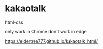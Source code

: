 # kakaotalk
html-css

only work in Chrome
don't work in edge

https://eldertree777.github.io/kakaotalk_html/
